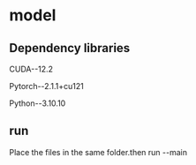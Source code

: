 # model
## Dependency libraries
CUDA--12.2

Pytorch--2.1.1+cu121

Python--3.10.10

## run
Place the files in the same folder.then  run --main
